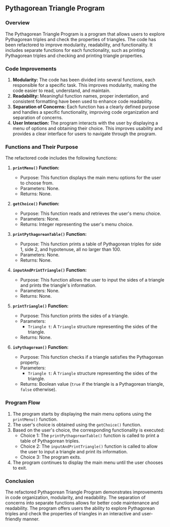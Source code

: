 ## Pythagorean Triangle Program

### Overview
The Pythagorean Triangle Program is a program that allows users to explore Pythagorean triples and check the properties of triangles. The code has been refactored to improve modularity, readability, and functionality. It includes separate functions for each functionality, such as printing Pythagorean triples and checking and printing triangle properties.

### Code Improvements
1. **Modularity:** The code has been divided into several functions, each responsible for a specific task. This improves modularity, making the code easier to read, understand, and maintain.
2. **Readability:** Meaningful function names, proper indentation, and consistent formatting have been used to enhance code readability.
3. **Separation of Concerns:** Each function has a clearly defined purpose and handles a specific functionality, improving code organization and separation of concerns.
4. **User Interaction:** The program interacts with the user by displaying a menu of options and obtaining their choice. This improves usability and provides a clear interface for users to navigate through the program.

### Functions and Their Purpose
The refactored code includes the following functions:

1. **`printMenu()` Function:**
   - Purpose: This function displays the main menu options for the user to choose from.
   - Parameters: None.
   - Returns: None.

2. **`getChoice()` Function:**
   - Purpose: This function reads and retrieves the user's menu choice.
   - Parameters: None.
   - Returns: Integer representing the user's menu choice.

3. **`printPythagoreanTable()` Function:**
   - Purpose: This function prints a table of Pythagorean triples for side 1, side 2, and hypotenuse, all no larger than 100.
   - Parameters: None.
   - Returns: None.

4. **`inputAndPrintTriangle()` Function:**
   - Purpose: This function allows the user to input the sides of a triangle and prints the triangle's information.
   - Parameters: None.
   - Returns: None.

5. **`printTriangle()` Function:**
   - Purpose: This function prints the sides of a triangle.
   - Parameters:
     - `Triangle t`: A `Triangle` structure representing the sides of the triangle.
   - Returns: None.

6. **`isPythagorean()` Function:**
   - Purpose: This function checks if a triangle satisfies the Pythagorean property.
   - Parameters:
     - `Triangle t`: A `Triangle` structure representing the sides of the triangle.
   - Returns: Boolean value (`true` if the triangle is a Pythagorean triangle, `false` otherwise).

### Program Flow
1. The program starts by displaying the main menu options using the `printMenu()` function.
2. The user's choice is obtained using the `getChoice()` function.
3. Based on the user's choice, the corresponding functionality is executed:
   - Choice 1: The `printPythagoreanTable()` function is called to print a table of Pythagorean triples.
   - Choice 2: The `inputAndPrintTriangle()` function is called to allow the user to input a triangle and print its information.
   - Choice 3: The program exits.
4. The program continues to display the main menu until the user chooses to exit.

### Conclusion
The refactored Pythagorean Triangle Program demonstrates improvements in code organization, modularity, and readability. The separation of concerns into separate functions allows for better code maintenance and readability. The program offers users the ability to explore Pythagorean triples and check the properties of triangles in an interactive and user-friendly manner.
